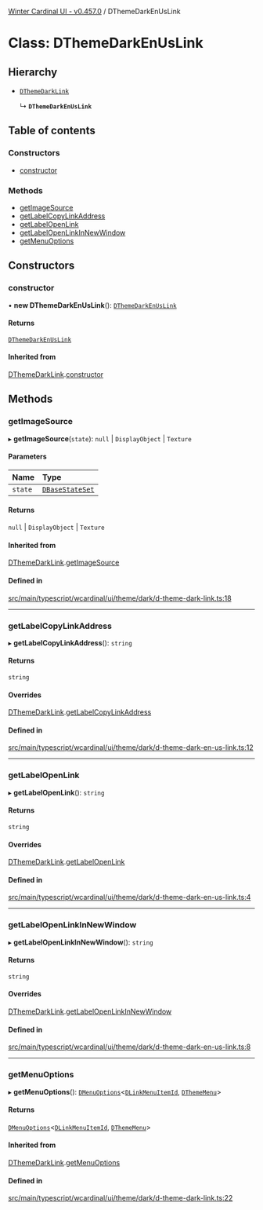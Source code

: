 [Winter Cardinal UI - v0.457.0](../index.md) / DThemeDarkEnUsLink

# Class: DThemeDarkEnUsLink

## Hierarchy

- [`DThemeDarkLink`](DThemeDarkLink.md)

  ↳ **`DThemeDarkEnUsLink`**

## Table of contents

### Constructors

- [constructor](DThemeDarkEnUsLink.md#constructor)

### Methods

- [getImageSource](DThemeDarkEnUsLink.md#getimagesource)
- [getLabelCopyLinkAddress](DThemeDarkEnUsLink.md#getlabelcopylinkaddress)
- [getLabelOpenLink](DThemeDarkEnUsLink.md#getlabelopenlink)
- [getLabelOpenLinkInNewWindow](DThemeDarkEnUsLink.md#getlabelopenlinkinnewwindow)
- [getMenuOptions](DThemeDarkEnUsLink.md#getmenuoptions)

## Constructors

### constructor

• **new DThemeDarkEnUsLink**(): [`DThemeDarkEnUsLink`](DThemeDarkEnUsLink.md)

#### Returns

[`DThemeDarkEnUsLink`](DThemeDarkEnUsLink.md)

#### Inherited from

[DThemeDarkLink](DThemeDarkLink.md).[constructor](DThemeDarkLink.md#constructor)

## Methods

### getImageSource

▸ **getImageSource**(`state`): ``null`` \| `DisplayObject` \| `Texture`

#### Parameters

| Name | Type |
| :------ | :------ |
| `state` | [`DBaseStateSet`](../interfaces/DBaseStateSet.md) |

#### Returns

``null`` \| `DisplayObject` \| `Texture`

#### Inherited from

[DThemeDarkLink](DThemeDarkLink.md).[getImageSource](DThemeDarkLink.md#getimagesource)

#### Defined in

[src/main/typescript/wcardinal/ui/theme/dark/d-theme-dark-link.ts:18](https://github.com/winter-cardinal/winter-cardinal-ui/blob/v0.457.0/src/main/typescript/wcardinal/ui/theme/dark/d-theme-dark-link.ts#L18)

___

### getLabelCopyLinkAddress

▸ **getLabelCopyLinkAddress**(): `string`

#### Returns

`string`

#### Overrides

[DThemeDarkLink](DThemeDarkLink.md).[getLabelCopyLinkAddress](DThemeDarkLink.md#getlabelcopylinkaddress)

#### Defined in

[src/main/typescript/wcardinal/ui/theme/dark/d-theme-dark-en-us-link.ts:12](https://github.com/winter-cardinal/winter-cardinal-ui/blob/v0.457.0/src/main/typescript/wcardinal/ui/theme/dark/d-theme-dark-en-us-link.ts#L12)

___

### getLabelOpenLink

▸ **getLabelOpenLink**(): `string`

#### Returns

`string`

#### Overrides

[DThemeDarkLink](DThemeDarkLink.md).[getLabelOpenLink](DThemeDarkLink.md#getlabelopenlink)

#### Defined in

[src/main/typescript/wcardinal/ui/theme/dark/d-theme-dark-en-us-link.ts:4](https://github.com/winter-cardinal/winter-cardinal-ui/blob/v0.457.0/src/main/typescript/wcardinal/ui/theme/dark/d-theme-dark-en-us-link.ts#L4)

___

### getLabelOpenLinkInNewWindow

▸ **getLabelOpenLinkInNewWindow**(): `string`

#### Returns

`string`

#### Overrides

[DThemeDarkLink](DThemeDarkLink.md).[getLabelOpenLinkInNewWindow](DThemeDarkLink.md#getlabelopenlinkinnewwindow)

#### Defined in

[src/main/typescript/wcardinal/ui/theme/dark/d-theme-dark-en-us-link.ts:8](https://github.com/winter-cardinal/winter-cardinal-ui/blob/v0.457.0/src/main/typescript/wcardinal/ui/theme/dark/d-theme-dark-en-us-link.ts#L8)

___

### getMenuOptions

▸ **getMenuOptions**(): [`DMenuOptions`](../interfaces/DMenuOptions.md)\<[`DLinkMenuItemId`](../index.md#dlinkmenuitemid), [`DThemeMenu`](../interfaces/DThemeMenu.md)\>

#### Returns

[`DMenuOptions`](../interfaces/DMenuOptions.md)\<[`DLinkMenuItemId`](../index.md#dlinkmenuitemid), [`DThemeMenu`](../interfaces/DThemeMenu.md)\>

#### Inherited from

[DThemeDarkLink](DThemeDarkLink.md).[getMenuOptions](DThemeDarkLink.md#getmenuoptions)

#### Defined in

[src/main/typescript/wcardinal/ui/theme/dark/d-theme-dark-link.ts:22](https://github.com/winter-cardinal/winter-cardinal-ui/blob/v0.457.0/src/main/typescript/wcardinal/ui/theme/dark/d-theme-dark-link.ts#L22)
